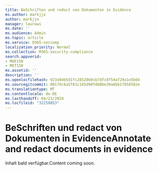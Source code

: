 ```yaml
---
title: BeSchriften und redact von Dokumenten in Evidence
ms.author: markjjo
author: markjjo
manager: laurawi
ms.date: ''
ms.audience: Admin
ms.topic: article
ms.service: O365-seccomp
localization_priority: Normal
ms.collection: M365-security-compliance
search.appverid:
- MOE150
- MET150
ms.assetid: ''
description: ''
ms.openlocfilehash: 923a94b5d1fc2852869cb7dfc8f54af29a1e5b6b
ms.sourcegitcommit: 0017dc6a5f81c165d9dfd88be39a6bb17856582e
ms.translationtype: MT
ms.contentlocale: de-DE
ms.lasthandoff: 04/23/2019
ms.locfileid: "32259853"
---
```

# <a name="annotate-and-redact-documents-in-evidence"></a><span data-ttu-id="3deea-102">BeSchriften und redact von Dokumenten in Evidence</span><span class="sxs-lookup"><span data-stu-id="3deea-102">Annotate and redact documents in evidence</span></span>

<span data-ttu-id="3deea-103">Inhalt bald verfügbar.</span><span class="sxs-lookup"><span data-stu-id="3deea-103">Content coming soon.</span></span>